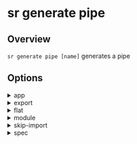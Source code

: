 <!-- Links in /docs/documentation should NOT have `.md` at the end, because they end up in our wiki at release. -->

# sr generate pipe

## Overview
`sr generate pipe [name]` generates a pipe

## Options
<details>
  <summary>app</summary>
  <p>
    <code>--app</code> (aliases: <code>-a</code>) <em>default value: 1st app</em>
  </p>
  <p>
    Specifies app name to use.
  </p>
</details>

<details>
  <summary>export</summary>
  <p>
    <code>--export</code>
  </p>
  <p>
    Specifies if declaring module exports the pipe.
  </p>
</details>

<details>
  <summary>flat</summary>
  <p>
    <code>--flat</code>
  </p>
  <p>
    Flag to indicate if a dir is created.
  </p>
</details>

<details>
  <summary>module</summary>
  <p>
    <code>--module</code> (aliases: <code>-m</code>)
  </p>
  <p>
    Allows specification of the declaring module.
  </p>
</details>

<details>
  <summary>skip-import</summary>
  <p>
    <code>--skip-import</code>
  </p>
  <p>
    Allows for skipping the module import.
  </p>
</details>

<details>
  <summary>spec</summary>
  <p>
    <code>--spec</code>
  </p>
  <p>
    Specifies if a spec file is generated.
  </p>
</details>
